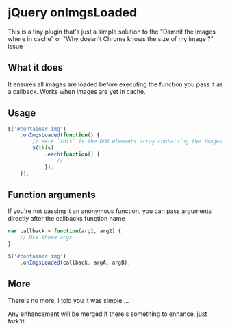 # jQuery onImgsLoaded

This is a tiny plugin that's just a simple solution to the "Damnit the images where in cache" or "Why doesn't Chrome knows the size of my image ?" issue

## What it does

It ensures all images are loaded before executing the function you pass it as a callback.
Works when images are yet in cache.

## Usage

```javascript
$('#container img')
	.onImgsLoaded(function() {
		// Here `this` is the DOM elements array containing the images from the '#container img' selector
		$(this)
			.each(function() {
				// ...
			});
	});
```

## Function arguments

If you're not passing it an anonymous function, you can pass arguments directly after the callbacks function name

```javascript
var callback = function(arg1, arg2) { 
	// Use those args
}

$('#container img')
	.onImgsLoaded(callback, argA, argB);
```

## More

There's no more, I told you it was simple ...

Any enhancement will be merged if there's something to enhance, just fork'it